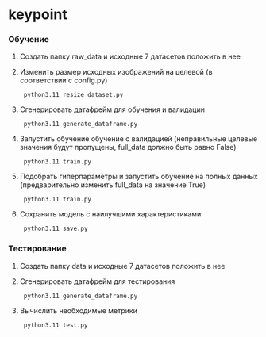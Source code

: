 # keypoint


### Обучение

1. Создать папку raw_data и исходные 7 датасетов положить в нее
2. Изменить размер исходных изображений на целевой (в соответствии с config.py)

        python3.11 resize_dataset.py

3. Сгенерировать датафрейм для обучения и валидации
   
        python3.11 generate_dataframe.py

4. Запустить обучение обучение с валидацией (неправильные целевые значения будут пропущены, full_data должно быть равно False)

        python3.11 train.py

5. Подобрать гиперпараметры и запустить обучение на полных данных (предварительно изменить full_data на значение True)
   
        python3.11 train.py

6. Сохранить модель с наилучшими характеристиками

        python3.11 save.py

### Тестирование

1. Создать папку data и исходные 7 датасетов положить в нее

2. Сгенерировать датафрейм для тестирования
   
        python3.11 generate_dataframe.py

3. Вычислить необходимые метрики

        python3.11 test.py
